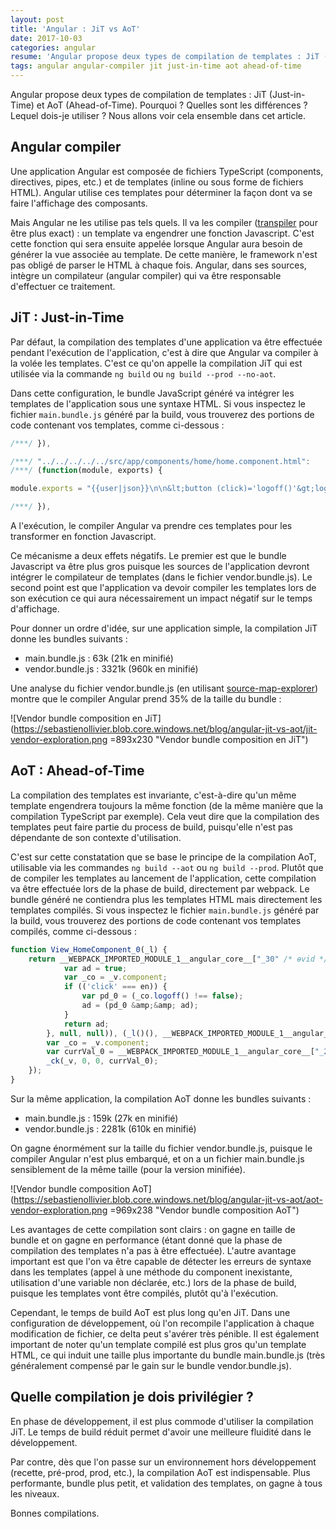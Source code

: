 ```yaml
---
layout: post
title: 'Angular : JiT vs AoT'
date: 2017-10-03
categories: angular
resume: 'Angular propose deux types de compilation de templates : JiT (Just-in-Time) et AoT (Ahead-of-Time). Pourquoi ? Quelles sont les différences ? Lequel dois-je utiliser ? Nous allons voir cela ensemble dans cet article.'
tags: angular angular-compiler jit just-in-time aot ahead-of-time
---
```

Angular propose deux types de compilation de templates : JiT (Just-in-Time) et AoT (Ahead-of-Time). Pourquoi ? Quelles sont les différences ? Lequel dois-je utiliser ? Nous allons voir cela ensemble dans cet article.

## Angular compiler
Une application Angular est composée de fichiers TypeScript (components, directives, pipes, etc.) et de templates (inline ou sous forme de fichiers HTML). Angular utilise ces templates pour déterminer la façon dont va se faire l'affichage des composants.

Mais Angular ne les utilise pas tels quels. Il va les compiler (<a title="Définition Wikipedia de transpiler" href="https://en.wikipedia.org/wiki/Source-to-source_compiler" target="_blank">transpiler</a> pour être plus exact) : un template va engendrer une fonction Javascript. C'est cette fonction qui sera ensuite appelée lorsque Angular aura besoin de générer la vue associée au template. De cette manière, le framework n'est pas obligé de parser le HTML à chaque fois. Angular, dans ses sources, intègre un compilateur (angular compiler) qui va être responsable d'effectuer ce traitement.

## JiT : Just-in-Time
Par défaut, la compilation des templates d'une application va être effectuée pendant l'exécution de l'application, c'est à dire que Angular va compiler à la volée les templates. C'est ce qu'on appelle la compilation JiT qui est utilisée via la commande `ng build` ou `ng build --prod --no-aot`.

Dans cette configuration, le bundle JavaScript généré va intégrer les templates de l'application sous une syntaxe HTML. Si vous inspectez le fichier `main.bundle.js` généré par la build, vous trouverez des portions de code contenant vos templates, comme ci-dessous :

```javascript
/***/ }),

/***/ "../../../../../src/app/components/home/home.component.html":
/***/ (function(module, exports) {

module.exports = "{{user|json}}\n\n&lt;button (click)='logoff()'&gt;logoff&lt;/button&gt;"

/***/ }),
```

A l'exécution, le compiler Angular va prendre ces templates pour les transformer en fonction Javascript.

Ce mécanisme a deux effets négatifs. Le premier est que le bundle Javascript va être plus gros puisque les sources de l'application devront intégrer le compilateur de templates (dans le fichier vendor.bundle.js). Le second point est que l'application va devoir compiler les templates lors de son exécution ce qui aura nécessairement un impact négatif sur le temps d'affichage.

Pour donner un ordre d'idée, sur une application simple, la compilation JiT donne les bundles suivants :

* main.bundle.js : 63k (21k en minifié)
* vendor.bundle.js : 3321k (960k en minifié)

Une analyse du fichier vendor.bundle.js (en utilisant <a title="Page github de source-map-explorer" href="https://github.com/danvk/source-map-explorer/blob/master/README.md" target="_blank">source-map-explorer</a>) montre que le compiler Angular prend 35% de la taille du bundle :

![Vendor bundle composition en JiT](https://sebastienollivier.blob.core.windows.net/blog/angular-jit-vs-aot/jit-vendor-exploration.png =893x230 "Vendor bundle composition en JiT")

## AoT : Ahead-of-Time
La compilation des templates est invariante, c'est-à-dire qu'un même template engendrera toujours la même fonction (de la même manière que la compilation TypeScript par exemple). Cela veut dire que la compilation des templates peut faire partie du process de build, puisqu'elle n'est pas dépendante de son contexte d'utilisation.

C'est sur cette constatation que se base le principe de la compilation AoT, utilisable via les commandes `ng build --aot` ou `ng build --prod`. Plutôt que de compiler les templates au lancement de l'application, cette compilation va être effectuée lors de la phase de build, directement par webpack. Le bundle généré ne contiendra plus les templates HTML mais directement les templates compilés. Si vous inspectez le fichier `main.bundle.js` généré par la build, vous trouverez des portions de code contenant vos templates compilés, comme ci-dessous :

```javascript
function View_HomeComponent_0(_l) {
    return __WEBPACK_IMPORTED_MODULE_1__angular_core__["_30" /* ɵvid */](0, [(_l()(), __WEBPACK_IMPORTED_MODULE_1__angular_core__["_28" /* ɵted */](null, ['', '\n\n'])), __WEBPACK_IMPORTED_MODULE_1__angular_core__["_26" /* ɵpid */](0, __WEBPACK_IMPORTED_MODULE_2__angular_common__["e" /* JsonPipe */], []), (_l()(), __WEBPACK_IMPORTED_MODULE_1__angular_core__["_14" /* ɵeld */](0, null, null, 1, 'button', [], null, [[null, 'click']], function (_v, en, $event) {
            var ad = true;
            var _co = _v.component;
            if (('click' === en)) {
                var pd_0 = (_co.logoff() !== false);
                ad = (pd_0 &amp;&amp; ad);
            }
            return ad;
        }, null, null)), (_l()(), __WEBPACK_IMPORTED_MODULE_1__angular_core__["_28" /* ɵted */](null, ['logoff']))], null, function (_ck, _v) {
        var _co = _v.component;
        var currVal_0 = __WEBPACK_IMPORTED_MODULE_1__angular_core__["_29" /* ɵunv */](_v, 0, 0, __WEBPACK_IMPORTED_MODULE_1__angular_core__["_25" /* ɵnov */](_v, 1).transform(_co.user));
        _ck(_v, 0, 0, currVal_0);
    });
}
```

Sur la même application, la compilation AoT donne les bundles suivants :

* main.bundle.js : 159k (27k en minifié)
* vendor.bundle.js : 2281k (610k en minifié)

On gagne énormément sur la taille du fichier vendor.bundle.js, puisque le compiler Angular n'est plus embarqué, et on a un fichier main.bundle.js sensiblement de la même taille (pour la version minifiée).

![Vendor bundle composition AoT](https://sebastienollivier.blob.core.windows.net/blog/angular-jit-vs-aot/aot-vendor-exploration.png =969x238 "Vendor bundle composition AoT")

Les avantages de cette compilation sont clairs : on gagne en taille de bundle et on gagne en performance (étant donné que la phase de compilation des templates n'a pas à être effectuée). L'autre avantage important est que l'on va être capable de détecter les erreurs de syntaxe dans les templates (appel à une méthode du component inexistante, utilisation d'une variable non déclarée, etc.) lors de la phase de build, puisque les templates vont être compilés, plutôt qu'à l'exécution.

Cependant, le temps de build AoT est plus long qu'en JiT. Dans une configuration de développement, où l'on recompile l'application à chaque modification de fichier, ce delta peut s'avérer très pénible. Il est également important de noter qu'un template compilé est plus gros qu'un template HTML, ce qui induit une taille plus importante du bundle main.bundle.js (très généralement compensé par le gain sur le bundle vendor.bundle.js).

## Quelle compilation je dois privilégier ?
En phase de développement, il est plus commode d'utiliser la compilation JiT. Le temps de build réduit permet d'avoir une meilleure fluidité dans le développement.

Par contre, dès que l'on passe sur un environnement hors développement (recette, pré-prod, prod, etc.), la compilation AoT est indispensable. Plus performante, bundle plus petit, et validation des templates, on gagne à tous les niveaux.

Bonnes compilations.

